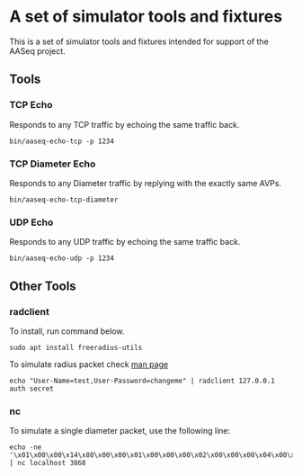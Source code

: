# A set of simulator tools and fixtures

This is a set of simulator tools and fixtures intended for support of the AASeq
project.


## Tools

### TCP Echo

Responds to any TCP traffic by echoing the same traffic back.

    bin/aaseq-echo-tcp -p 1234

### TCP Diameter Echo

Responds to any Diameter traffic by replying with the exactly same AVPs.

    bin/aaseq-echo-tcp-diameter

### UDP Echo

Responds to any UDP traffic by echoing the same traffic back.

    bin/aaseq-echo-udp -p 1234


## Other Tools

### radclient

To install, run command below.

    sudo apt install freeradius-utils

To simulate radius packet check [man page](https://man.archlinux.org/man/radclient.1.en)

    echo "User-Name=test,User-Password=changeme" | radclient 127.0.0.1 auth secret

### nc

To simulate a single diameter packet, use the following line:

    echo -ne '\x01\x00\x00\x14\x80\x00\x00\x01\x00\x00\x00\x02\x00\x00\x00\x04\x00\x00\x00\x04' | nc localhost 3868
